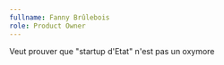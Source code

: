 ```yaml
---
fullname: Fanny Brûlebois
role: Product Owner
---
```


Veut prouver que "startup d'Etat" n'est pas un oxymore
